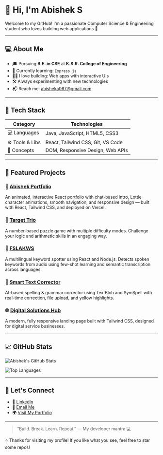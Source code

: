 # 👋 Hi, I'm Abishek S

Welcome to my GitHub! I'm a passionate Computer Science & Engineering student who loves building web applications 🚀

---

## 💻 About Me

- 🎓 Pursuing **B.E. in CSE** at **K.S.R. College of Engineering**
- 🌱 Currently learning: `Express.js`
- 👨‍💻 I love building: Web apps with interactive UIs
- 🛠 Always experimenting with new technologies
- 📬 Reach me: [abisheka067@gmail.com](mailto:abisheka067@gmail.com)

---

## 🧰 Tech Stack

| Category       | Technologies                             |
|----------------|------------------------------------------|
| 💻 Languages   | Java, JavaScript, HTML5, CSS3            |
| ⚙️ Tools & Libs| React, Tailwind CSS, Git, VS Code        |
| 🧱 Concepts    | DOM, Responsive Design, Web APIs         |

---

## 🚀 Featured Projects

### 🌟 [Abishek Portfolio](https://abishek-portfolio-mcul.vercel.app/)
An animated, interactive React portfolio with chat-based intro, Lottie character animations, smooth navigation, and responsive design — built with React, Tailwind CSS, and deployed on Vercel.

### 🎯 [Target Trio](https://abisheks2004.github.io/Target-Trio/)  
A number-based puzzle game with multiple difficulty modes. Challenge your logic and arithmetic skills in an engaging way.

### 🧠 [FSLAKWS](https://github.com/abisheks2004/fslakws)  
A multilingual keyword spotter using React and Node.js. Detects spoken keywords from audio using few-shot learning and semantic transcription across languages.

### 🤖 [Smart Text Corrector](https://smart-text-corrector.onrender.com)  
AI-based spelling & grammar corrector using TextBlob and SymSpell with real-time correction, file upload, and yellow highlights.

### 🌐 [Digital Solutions Hub](https://abisheks2004.github.io/Digital_Solutions_Hug/)  
A modern, fully responsive landing page built with Tailwind CSS, designed for digital service businesses.

---

## 📈 GitHub Stats

![Abishek's GitHub Stats](https://github-readme-stats.vercel.app/api?username=abisheks2004&show_icons=true&theme=radical&hide_title=true)

![Top Languages](https://github-readme-stats.vercel.app/api/top-langs/?username=abisheks2004&layout=compact&theme=radical)

---

## 🤝 Let's Connect

- 🔗 [LinkedIn](https://www.linkedin.com/in/abishek-s-3aa542269)
- 📧 [Email Me](mailto:abisheka067@gmail.com)
- 🌍 [Visit My Portfolio](https://abishek-portfolio-mcul.vercel.app/)

---

> “Build. Break. Learn. Repeat.” — My developer mantra 💻

⭐ Thanks for visiting my profile! If you like what you see, feel free to star some repos!
